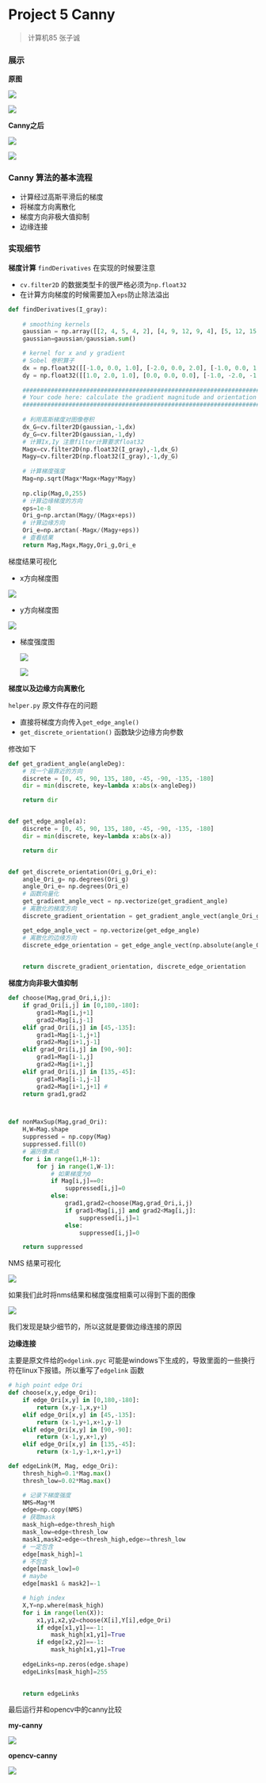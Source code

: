# Project 5 Canny
> 计算机85 张子诚
### 展示
**原图**

![](img/16068.jpg)

![](img/3096.jpg)

**Canny之后**

![](result/canny-16068.jpg)

![](result/canny-3096.jpg)

### Canny 算法的基本流程

* 计算经过高斯平滑后的梯度
* 将梯度方向离散化
* 梯度方向非极大值抑制
* 边缘连接

### 实现细节

**梯度计算**
`findDerivatives` 在实现的时候要注意
* `cv.filter2D` 的数据类型卡的很严格必须为`np.float32`
* 在计算方向梯度的时候需要加入`eps`防止除法溢出
```python
def findDerivatives(I_gray):
    
    # smoothing kernels
    gaussian = np.array([[2, 4, 5, 4, 2], [4, 9, 12, 9, 4], [5, 12, 15, 12, 5], [4, 9, 12, 9, 4], [2, 4, 5, 4, 2]],dtype=np.float32) 
    gaussian=gaussian/gaussian.sum()

    # kernel for x and y gradient
    # Sobel 卷积算子
    dx = np.float32([[-1.0, 0.0, 1.0], [-2.0, 0.0, 2.0], [-1.0, 0.0, 1.0]])
    dy = np.float32([[1.0, 2.0, 1.0], [0.0, 0.0, 0.0], [-1.0, -2.0, -1.0]])
    
    ###############################################################################
    # Your code here: calculate the gradient magnitude and orientation
    ###############################################################################
    
    # 利用高斯梯度对图像卷积
    dx_G=cv.filter2D(gaussian,-1,dx)
    dy_G=cv.filter2D(gaussian,-1,dy)
    # 计算Ix,Iy 注意filter计算要求float32
    Magx=cv.filter2D(np.float32(I_gray),-1,dx_G)
    Magy=cv.filter2D(np.float32(I_gray),-1,dy_G)
    
    # 计算梯度强度
    Mag=np.sqrt(Magx*Magx+Magy*Magy)
    
    np.clip(Mag,0,255)
    # 计算边缘梯度的方向
    eps=1e-8
    Ori_g=np.arctan(Magy/(Magx+eps))
    # 计算边缘方向
    Ori_e=np.arctan(-Magx/(Magy+eps))
    # 查看结果
    return Mag,Magx,Magy,Ori_g,Ori_e
```
梯度结果可视化

* x方向梯度图

![](test/Ix(1).png)

* y方向梯度图

![](test/Iy(1).png)

* 梯度强度图

  ![](test/Im(1).png)

  ![](test/Im(2).png)


**梯度以及边缘方向离散化**

`helper.py` 原文件存在的问题
* 直接将梯度方向传入`get_edge_angle()`
* `get_discrete_orientation()` 函数缺少边缘方向参数 

修改如下
```python
def get_gradient_angle(angleDeg):
    # 找一个最靠近的方向
    discrete = [0, 45, 90, 135, 180, -45, -90, -135, -180]
    dir = min(discrete, key=lambda x:abs(x-angleDeg))

    return dir


def get_edge_angle(a):
    discrete = [0, 45, 90, 135, 180, -45, -90, -135, -180]
    dir = min(discrete, key=lambda x:abs(x-a))

    return dir


def get_discrete_orientation(Ori_g,Ori_e):
    angle_Ori_g= np.degrees(Ori_g)
    angle_Ori_e= np.degrees(Ori_e)
    # 函数向量化
    get_gradient_angle_vect = np.vectorize(get_gradient_angle)
    # 离散化的梯度方向
    discrete_gradient_orientation = get_gradient_angle_vect(angle_Ori_g)

    get_edge_angle_vect = np.vectorize(get_edge_angle)
    # 离散化的边缘方向
    discrete_edge_orientation = get_edge_angle_vect(np.absolute(angle_Ori_e))
    

    return discrete_gradient_orientation, discrete_edge_orientation
```

**梯度方向非极大值抑制**

```python
def choose(Mag,grad_Ori,i,j):
    if grad_Ori[i,j] in [0,180,-180]:
        grad1=Mag[i,j+1]
        grad2=Mag[i,j-1]
    elif grad_Ori[i,j] in [45,-135]:
        grad1=Mag[i-1,j+1]
        grad2=Mag[i+1,j-1]
    elif grad_Ori[i,j] in [90,-90]:
        grad1=Mag[i-1,j] 
        grad2=Mag[i+1,j]
    elif grad_Ori[i,j] in [135,-45]:
        grad1=Mag[i-1,j-1]
        grad2=Mag[i+1,j+1] #
    return grad1,grad2



def nonMaxSup(Mag,grad_Ori):
    H,W=Mag.shape
    suppressed = np.copy(Mag)
    suppressed.fill(0)
    # 遍历像素点
    for i in range(1,H-1): 
        for j in range(1,W-1):
            # 如果梯度为0
            if Mag[i,j]==0:
                suppressed[i,j]=0
            else:
                grad1,grad2=choose(Mag,grad_Ori,i,j)
                if grad1<Mag[i,j] and grad2<Mag[i,j]:
                    suppressed[i,j]=1
                else:
                    suppressed[i,j]=0

    return suppressed
```
NMS 结果可视化

![](test/nms.png)

如果我们此时将nms结果和梯度强度相乘可以得到下面的图像

![](test/nms(1).png)

我们发现是缺少细节的，所以这就是要做边缘连接的原因

**边缘连接**

主要是原文件给的`edgelink.pyc` 可能是windows下生成的，导致里面的一些换行符在linux下报错。所以重写了`edgelink` 函数

```python
# high point edge Ori
def choose(x,y,edge_Ori):
    if edge_Ori[x,y] in [0,180,-180]:
        return (x,y-1,x,y+1)
    elif edge_Ori[x,y] in [45,-135]:
        return (x-1,y+1,x+1,y-1)
    elif edge_Ori[x,y] in [90,-90]:
        return (x-1,y,x+1,y)
    elif edge_Ori[x,y] in [135,-45]:
        return (x-1,y-1,x+1,y+1)

def edgeLink(M, Mag, edge_Ori):
    thresh_high=0.1*Mag.max()
    thresh_low=0.02*Mag.max()

    # 记录下梯度强度
    NMS=Mag*M 
    edge=np.copy(NMS)
    # 获取mask
    mask_high=edge>thresh_high
    mask_low=edge<thresh_low
    mask1,mask2=edge<=thresh_high,edge>=thresh_low
    # 一定包含
    edge[mask_high]=1
    # 不包含
    edge[mask_low]=0
    # maybe
    edge[mask1 & mask2]=-1

    # high index
    X,Y=np.where(mask_high)
    for i in range(len(X)):
        x1,y1,x2,y2=choose(X[i],Y[i],edge_Ori)
        if edge[x1,y1]==-1:
            mask_high[x1,y1]=True
        if edge[x2,y2]==-1:
            mask_high[x1,y1]=True
    
    edgeLinks=np.zeros(edge.shape)
    edgeLinks[mask_high]=255
    

    return edgeLinks
```

最后运行并和opencv中的canny比较

**my-canny**

![](test/canny(1).png)

**opencv-canny**

![](test/Canny-opencv.png)


